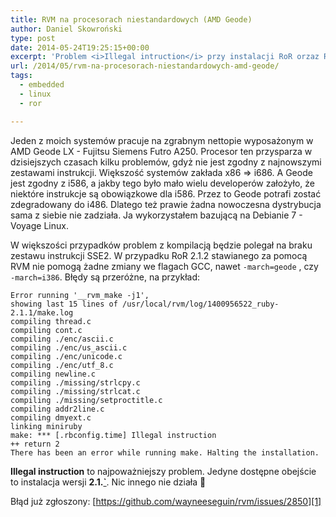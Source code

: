 ```yaml
---
title: RVM na procesorach niestandardowych (AMD Geode)
author: Daniel Skowroński
type: post
date: 2014-05-24T19:25:15+00:00
excerpt: 'Problem <i>Illegal intruction</i> przy instalacji RoR orzaz RVM na nietypowych procesorach (m.in. bez SSE2) można obejść wymuszając wersję 2.1.0. We wpisie podłoże problemu dla AMD Geode i szczegóły błędów kompilacji.'
url: /2014/05/rvm-na-procesorach-niestandardowych-amd-geode/
tags:
  - embedded
  - linux
  - ror

---
```

Jeden z moich systemów pracuje na zgrabnym nettopie wyposażonym w AMD Geode LX - Fujitsu Siemens Futro A250. Procesor ten przysparza w dzisiejszych czasach kilku problemów, gdyż nie jest zgodny z najnowszymi zestawami instrukcji. Większość systemów zakłada x86 => i686. A Geode jest zgodny z i586, a jakby tego było mało wielu developerów założyło, że niektóre instrukcje są obowiązkowe dla i586. Przez to Geode potrafi zostać zdegradowany do i486. Dlatego też prawie żadna nowoczesna dystrybucja sama z siebie nie zadziała. Ja wykorzystałem bazującą na Debianie 7 - Voyage Linux.

W większości przypadków problem z kompilacją będzie polegał na braku zestawu instrukcji SSE2. W przypadku RoR 2.1.2 stawianego za pomocą RVM nie pomogą żadne zmiany we flagach GCC, nawet `-march=geode` , czy `-march=i386`. Błędy są przeróżne, na przykład:

```
Error running '__rvm_make -j1',
showing last 15 lines of /usr/local/rvm/log/1400956522_ruby-2.1.1/make.log
compiling thread.c
compiling cont.c
compiling ./enc/ascii.c
compiling ./enc/us_ascii.c
compiling ./enc/unicode.c
compiling ./enc/utf_8.c
compiling newline.c
compiling ./missing/strlcpy.c
compiling ./missing/strlcat.c
compiling ./missing/setproctitle.c
compiling addr2line.c
compiling dmyext.c
linking miniruby
make: *** [.rbconfig.time] Illegal instruction
++ return 2
There has been an error while running make. Halting the installation.
```


**Illegal instruction** to najpoważniejszy problem. Jedyne dostępne obejście to instalacja wersji **2.1.<span style="text-decoration: underline;">`**. Nic innego nie działa 🙁

Błąd już zgłoszony: [https://github.com/wayneeseguin/rvm/issues/2850][1]

&nbsp;

 [1]: https://github.com/wayneeseguin/rvm/issues/2850 "https://github.com/wayneeseguin/rvm/issues/2850"